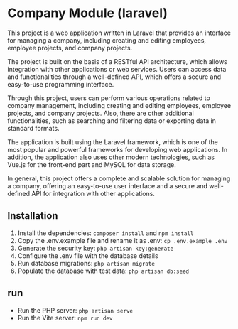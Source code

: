 # Company Module (laravel)

This project is a web application written in Laravel that provides an interface for managing a company, including creating and editing employees, employee projects, and company projects.

The project is built on the basis of a RESTful API architecture, which allows integration with other applications or web services. Users can access data and functionalities through a well-defined API, which offers a secure and easy-to-use programming interface.

Through this project, users can perform various operations related to company management, including creating and editing employees, employee projects, and company projects. Also, there are other additional functionalities, such as searching and filtering data or exporting data in standard formats.

The application is built using the Laravel framework, which is one of the most popular and powerful frameworks for developing web applications. In addition, the application also uses other modern technologies, such as Vue.js for the front-end part and MySQL for data storage.

In general, this project offers a complete and scalable solution for managing a company, offering an easy-to-use user interface and a secure and well-defined API for integration with other applications.

## Installation

1. Install the dependencies: `composer install` and `npm install`
2. Copy the .env.example file and rename it as .env: `cp .env.example .env`
3. Generate the security key: `php artisan key:generate`
4. Configure the .env file with the database details
5. Run database migrations: `php artisan migrate`
6. Populate the database with test data: `php artisan db:seed`

## run

- Run the PHP server: `php artisan serve`
- Run the Vite server: `npm run dev`
